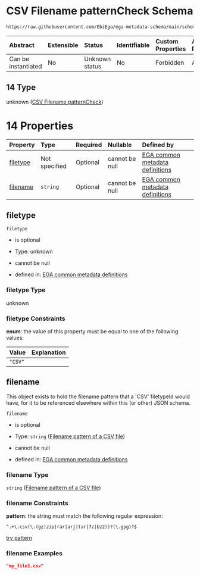 # CSV Filename patternCheck Schema

```txt
https://raw.githubusercontent.com/EbiEga/ega-metadata-schema/main/schemas/EGA.common-definitions.json#/$defs/filenameFiletypePatternCheck/anyOf/14
```



| Abstract            | Extensible | Status         | Identifiable | Custom Properties | Additional Properties | Access Restrictions | Defined In                                                                                           |
| :------------------ | :--------- | :------------- | :----------- | :---------------- | :-------------------- | :------------------ | :--------------------------------------------------------------------------------------------------- |
| Can be instantiated | No         | Unknown status | No           | Forbidden         | Allowed               | none                | [EGA.common-definitions.json\*](../../../schemas/EGA.common-definitions.json "open original schema") |

## 14 Type

unknown ([CSV Filename patternCheck](ega-4-defs-check-filetype-checks-based-on-its-filename-anyof-csv-filename-patterncheck.md))

# 14 Properties

| Property              | Type          | Required | Nullable       | Defined by                                                                                                                                                                                                                                                                                                                                      |
| :-------------------- | :------------ | :------- | :------------- | :---------------------------------------------------------------------------------------------------------------------------------------------------------------------------------------------------------------------------------------------------------------------------------------------------------------------------------------------- |
| [filetype](#filetype) | Not specified | Optional | cannot be null | [EGA common metadata definitions](ega-4-defs-check-filetype-checks-based-on-its-filename-anyof-csv-filename-patterncheck-properties-filetype.md "https://raw.githubusercontent.com/EbiEga/ega-metadata-schema/main/schemas/EGA.common-definitions.json#/$defs/filenameFiletypePatternCheck/anyOf/14/properties/filetype")                       |
| [filename](#filename) | `string`      | Optional | cannot be null | [EGA common metadata definitions](ega-4-defs-check-filetype-checks-based-on-its-filename-anyof-csv-filename-patterncheck-properties-filename-pattern-of-a-csv-file.md "https://raw.githubusercontent.com/EbiEga/ega-metadata-schema/main/schemas/EGA.common-definitions.json#/$defs/filenameFiletypePatternCheck/anyOf/14/properties/filename") |

## filetype



`filetype`

*   is optional

*   Type: unknown

*   cannot be null

*   defined in: [EGA common metadata definitions](ega-4-defs-check-filetype-checks-based-on-its-filename-anyof-csv-filename-patterncheck-properties-filetype.md "https://raw.githubusercontent.com/EbiEga/ega-metadata-schema/main/schemas/EGA.common-definitions.json#/$defs/filenameFiletypePatternCheck/anyOf/14/properties/filetype")

### filetype Type

unknown

### filetype Constraints

**enum**: the value of this property must be equal to one of the following values:

| Value   | Explanation |
| :------ | :---------- |
| `"CSV"` |             |

## filename

This object exists to hold the filename pattern that a 'CSV' filetypeId would have, for it to be referenced elsewhere within this (or other) JSON schema.

`filename`

*   is optional

*   Type: `string` ([Filename pattern of a CSV file](ega-4-defs-check-filetype-checks-based-on-its-filename-anyof-csv-filename-patterncheck-properties-filename-pattern-of-a-csv-file.md))

*   cannot be null

*   defined in: [EGA common metadata definitions](ega-4-defs-check-filetype-checks-based-on-its-filename-anyof-csv-filename-patterncheck-properties-filename-pattern-of-a-csv-file.md "https://raw.githubusercontent.com/EbiEga/ega-metadata-schema/main/schemas/EGA.common-definitions.json#/$defs/filenameFiletypePatternCheck/anyOf/14/properties/filename")

### filename Type

`string` ([Filename pattern of a CSV file](ega-4-defs-check-filetype-checks-based-on-its-filename-anyof-csv-filename-patterncheck-properties-filename-pattern-of-a-csv-file.md))

### filename Constraints

**pattern**: the string must match the following regular expression:&#x20;

```regexp
^.+\.csv(\.(gz|zip|rar|arj|tar|7z|bz2))?(\.gpg)?$
```

[try pattern](https://regexr.com/?expression=%5E.%2B%5C.csv\(%5C.\(gz%7Czip%7Crar%7Carj%7Ctar%7C7z%7Cbz2\)\)%3F\(%5C.gpg\)%3F%24 "try regular expression with regexr.com")

### filename Examples

```json
"my_file1.csv"
```
